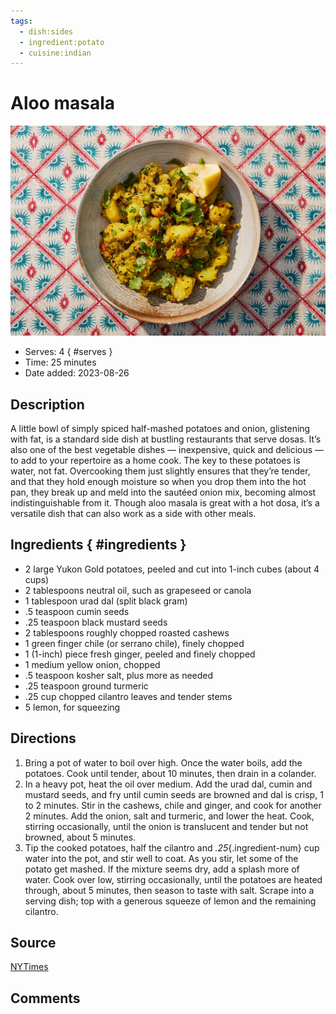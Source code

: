```yaml
---
tags:
  - dish:sides
  - ingredient:potato
  - cuisine:indian
---
```

# Aloo masala

![Recipe picture](../images/aloo_masala-0.png)

- Serves: 4
{ #serves }
- Time: 25 minutes
- Date added: 2023-08-26

## Description

A little bowl of simply spiced half-mashed potatoes and onion, glistening with fat, is a standard side dish at bustling restaurants that serve dosas. It’s also one of the best vegetable dishes — inexpensive, quick and delicious — to add to your repertoire as a home cook. The key to these potatoes is water, not fat. Overcooking them just slightly ensures that they’re tender, and that they hold enough moisture so when you drop them into the hot pan, they break up and meld into the sautéed onion mix, becoming almost indistinguishable from it. Though aloo masala is great with a hot dosa, it’s a versatile dish that can also work as a side with other meals.

## Ingredients { #ingredients }

- 2 large Yukon Gold potatoes, peeled and cut into 1-inch cubes (about 4 cups)
- 2 tablespoons neutral oil, such as grapeseed or canola
- 1 tablespoon urad dal (split black gram)
- .5 teaspoon cumin seeds
- .25 teaspoon black mustard seeds
- 2 tablespoons roughly chopped roasted cashews
- 1 green finger chile (or serrano chile), finely chopped
- 1 (1-inch) piece fresh ginger, peeled and finely chopped
- 1 medium yellow onion, chopped
- .5 teaspoon kosher salt, plus more as needed
- .25 teaspoon ground turmeric
- .25 cup chopped cilantro leaves and tender stems
- 5 lemon, for squeezing

## Directions

1. Bring a pot of water to boil over high. Once the water boils, add the potatoes. Cook until tender, about 10 minutes, then drain in a colander.
2. In a heavy pot, heat the oil over medium. Add the urad dal, cumin and mustard seeds, and fry until cumin seeds are browned and dal is crisp, 1 to 2 minutes. Stir in the cashews, chile and ginger, and cook for another 2 minutes. Add the onion, salt and turmeric, and lower the heat. Cook, stirring occasionally, until the onion is translucent and tender but not browned, about 5 minutes.
3. Tip the cooked potatoes, half the cilantro and *.25*{.ingredient-num} cup water into the pot, and stir well to coat. As you stir, let some of the potato get mashed. If the mixture seems dry, add a splash more of water. Cook over low, stirring occasionally, until the potatoes are heated through, about 5 minutes, then season to taste with salt. Scrape into a serving dish; top with a generous squeeze of lemon and the remaining cilantro.

## Source

[NYTimes](https://cooking.nytimes.com/recipes/1020910-aloo-masala-spiced-potatoes)

## Comments

